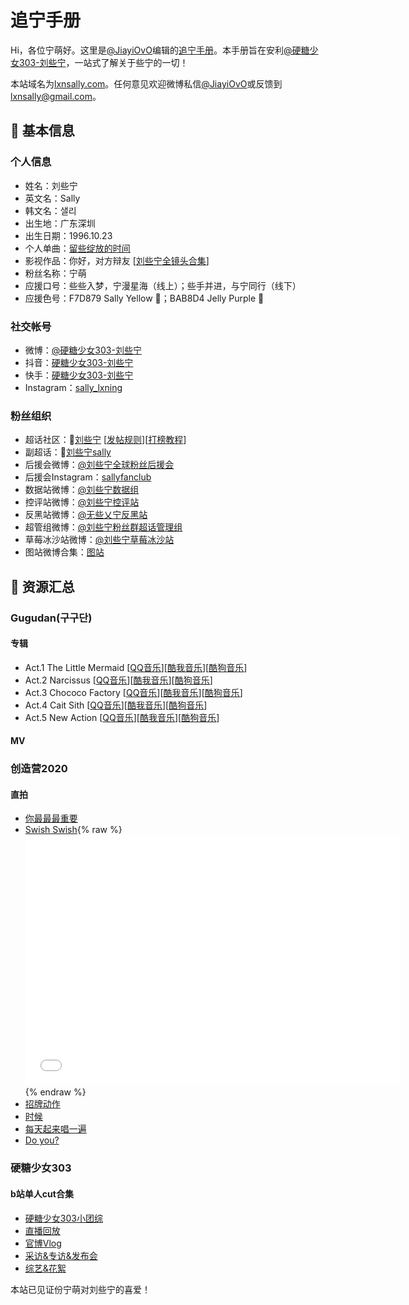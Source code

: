 # 追宁手册

Hi，各位宁萌好。这里是[@JiayiOvO](https://weibo.com/u/6049671192)编辑的[追宁手册](https://lxnsally.com)。本手册旨在安利[@硬糖少女303-刘些宁](https://weibo.com/gugudansally)，一站式了解关于些宁的一切！

本站域名为[lxnsally.com](https://lxnsally.com)。任何意见欢迎微博私信[@JiayiOvO](https://weibo.com/u/6049671192)或反馈到[lxnsally@gmail.com](mailto:lxnsally@gmail.com)。

## :lemon: 基本信息

### 个人信息
+ 姓名：刘些宁
+ 英文名：Sally
+ 韩文名：샐리
+ 出生地：广东深圳
+ 出生日期：1996.10.23
+ 个人单曲：[留些绽放的时间](https://y.qq.com/n/yqq/song/004bMAZT1KjaQD.html?ADTAG=h5_playsong&no_redirect=1)
+ 影视作品：你好，对方辩友 [[刘些宁全镜头合集](https://www.bilibili.com/video/BV1fC4y1b7mZ?from=search&seid=12506118044321285554)]
+ 粉丝名称：宁萌
+ 应援口号：些些入梦，宁漫星海（线上）；些手并进，与宁同行（线下）
+ 应援色号：F7D879 Sally Yellow :yellow_heart:；BAB8D4 Jelly Purple :purple_heart:

### 社交帐号
+ 微博：[@硬糖少女303-刘些宁](https://weibo.com/gugudansally)
+ 抖音：[硬糖少女303-刘些宁](https://v.douyin.com/J5xnEMo/)
+ 快手：[硬糖少女303-刘些宁](https://v.kuaishou.com/5xhW3P)
+ Instagram：[sally_lxning](https://www.instagram.com/sally_lxning/?hl=zh-cn)

### 粉丝组织
+ 超话社区：:gem:[刘些宁](https://weibo.com/p/100808b8e52cae25b51d2d62e788e5666d8662/super_index) [[发帖规则](http://t.cn/A6yU1f7P)][[打榜教程](http://t.cn/A62Q3hKv)]
+ 副超话：:gem:[刘些宁sally](https://weibo.com/p/100808baa8c7be6515220d8905265ba6bd2c1e/super_index)
+ 后援会微博：[@刘些宁全球粉丝后援会](https://weibo.com/u/5117144473?refer_flag=1001030103_&is_all=1)
+ 后援会Instagram：[sallyfanclub](https://www.instagram.com/sallyfanclub/)
+ 数据站微博：[@刘些宁数据组](https://weibo.com/u/7483388793?from=feed&loc=at&nick=%E5%88%98%E4%BA%9B%E5%AE%81%E6%95%B0%E6%8D%AE%E7%BB%84&is_all=1)
+ 控评站微博：[@刘些宁控评站](https://weibo.com/u/7454012344?from=feed&loc=at&nick=%E5%88%98%E4%BA%9B%E5%AE%81%E6%8E%A7%E8%AF%84%E7%AB%99)
+ 反黑站微博：[@无些乂宁反黑站](https://weibo.com/n/%E6%97%A0%E4%BA%9B%E4%B9%82%E5%AE%81%E5%8F%8D%E9%BB%91%E7%AB%99?from=feed&loc=at)
+ 超管组微博：[@刘些宁粉丝群超话管理组](https://weibo.com/u/7293906567)
+ 草莓冰沙站微博：[@刘些宁草莓冰沙站](https://weibo.com/u/6048947193?profile_ftype=1&is_all=1#_rnd1603991867301)
+ 图站微博合集：[图站](https://weibo.com/p/1005055117144473/follow?relate=recomm_group_list&from=rel&wvr=5#place)

## :lemon: 资源汇总

### Gugudan(구구단)

#### 专辑
+ Act.1 The Little Mermaid [[QQ音乐](https://y.qq.com/n/yqq/album/0041hs3X1ZW8Pw.html)][[酷我音乐](http://www.kuwo.cn/album_detail/558537)][[酷狗音乐](https://www.kugou.com/yy/album/single/1744545.html)]
+ Act.2 Narcissus [[QQ音乐](https://y.qq.com/n/yqq/album/001vsBsx4GnIB7.html)][[酷我音乐](http://www.kuwo.cn/album_detail/2149808)][[酷狗音乐](https://www.kugou.com/yy/album/single/1974935.html)]
+ Act.3 Chococo Factory [[QQ音乐](https://y.qq.com/n/yqq/album/003X0SfH0XTSzC.html)][[酷我音乐](http://www.kuwo.cn/album_detail/4547927)][[酷狗音乐](https://www.kugou.com/yy/album/single/5745744.html)]
+ Act.4 Cait Sith [[QQ音乐](https://y.qq.com/n/yqq/album/002lvQoJ0BOsrQ.html)][[酷我音乐](http://www.kuwo.cn/album_detail/5384978)][[酷狗音乐](https://www.kugou.com/yy/album/single/8332361.html)]
+ Act.5 New Action [[QQ音乐](https://y.qq.com/n/yqq/album/002z1NpV3wNQEF.html)][[酷我音乐](http://www.kuwo.cn/album_detail/7432024)][[酷狗音乐](https://www.kugou.com/yy/album/single/12219271.html)]

#### MV

### 创造营2020

#### 直拍
+ [你最最最重要](https://v.qq.com/x/cover/mzc00200ey22zjz/q0033otxpvi.html)
+ [Swish Swish](https://www.bilibili.com/video/BV1hQ4y1N7m7?from=search&seid=4682206765816492023){% raw %}<iframe height=400 width=600 src='//player.bilibili.com/player.html?aid=883505038&bvid=BV1wK4y147ao&cid=203626337&page=1' scrolling="no" border=0 frameborder="no" framespacing="0" allowfullscreen="true"> </iframe>{% endraw %}
+ [招牌动作](http://t.cn/A6Ak2CeK)
+ [时候](http://t.cn/A62oTraD)
+ [每天起来唱一遍](http://t.cn/A6LNLJdw)
+ [Do you?](http://m.v.qq.com/x/cover/x/mzc00200jl5tm9a/g0034of97g7.html?&url_from=share&second_share=0&share_from=copy)

### 硬糖少女303

#### b站单人cut合集
+ [硬糖少女303小团综](https://space.bilibili.com/637030369/channel/detail?cid=154570)
+ [直播回放](https://space.bilibili.com/637030369/channel/detail?cid=154571)
+ [官博Vlog](https://space.bilibili.com/637030369/channel/detail?cid=150875)
+ [采访&专访&发布会](https://space.bilibili.com/637030369/channel/detail?cid=150874)
+ [综艺&花絮](https://space.bilibili.com/637030369/channel/detail?cid=150871)

<div markdown="0"><script async src="//busuanzi.ibruce.info/busuanzi/2.3/busuanzi.pure.mini.js"></script>
            <span id="busuanzi_container_site_pv">本站已见证<span id="busuanzi_value_site_pv"></span>份宁萌对刘些宁的喜爱！</span></div>
        
